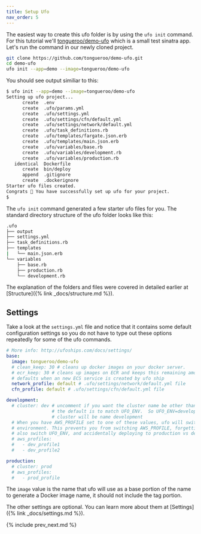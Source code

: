 ```yaml
---
title: Setup Ufo
nav_order: 5
---
```


The easiest way to create this ufo folder is by using the `ufo init` command.  For this tutorial we'll [tongueroo/demo-ufo](https://github.com/tongueroo/demo-ufo) which is a small test sinatra app.
Let's run the command in our newly cloned project.

```sh
git clone https://github.com/tongueroo/demo-ufo.git
cd demo-ufo
ufo init --app=demo --image=tongueroo/demo-ufo
```

You should see output similiar to this:

```sh
$ ufo init --app=demo --image=tongueroo/demo-ufo
Setting up ufo project...
      create  .env
      create  .ufo/params.yml
      create  .ufo/settings.yml
      create  .ufo/settings/cfn/default.yml
      create  .ufo/settings/network/default.yml
      create  .ufo/task_definitions.rb
      create  .ufo/templates/fargate.json.erb
      create  .ufo/templates/main.json.erb
      create  .ufo/variables/base.rb
      create  .ufo/variables/development.rb
      create  .ufo/variables/production.rb
   identical  Dockerfile
      create  bin/deploy
      append  .gitignore
      create  .dockerignore
Starter ufo files created.
Congrats 🎉 You have successfully set up ufo for your project.
$
```

The `ufo init` command generated a few starter ufo files for you. The standard directory structure of the ufo folder looks like this:

```sh
.ufo
├── output
├── settings.yml
├── task_definitions.rb
├── templates
|   └── main.json.erb
└── variables
    ├── base.rb
    ├── production.rb
    └── development.rb
```

The explanation of the folders and files were covered in detailed earlier at [Structure]({% link _docs/structure.md %}).

## Settings

Take a look at the `settings.yml` file and notice that it contains some default configuration settings so you do not have to type out these options repeatedly for some of the ufo commands.

```yaml
# More info: http://ufoships.com/docs/settings/
base:
  image: tongueroo/demo-ufo
  # clean_keep: 30 # cleans up docker images on your docker server.
  # ecr_keep: 30 # cleans up images on ECR and keeps this remaining amount. Defaults to keep all.
  # defaults when an new ECS service is created by ufo ship
  network_profile: default # .ufo/settings/network/default.yml file
  cfn_profile: default # .ufo/settings/cfn/default.yml file

development:
  # cluster: dev # uncomment if you want the cluster name be other than the default
                 # the default is to match UFO_ENV.  So UFO_ENV=development means the ECS
                 # cluster will be name development
  # When you have AWS_PROFILE set to one of these values, ufo will switch to the desired
  # environment. This prevents you from switching AWS_PROFILE, forgetting to
  # also switch UFO_ENV, and accidentally deploying to production vs development.
  # aws_profiles:
  #   - dev_profile1
  #   - dev_profile2

production:
  # cluster: prod
  # aws_profiles:
  #   - prod_profile
```

The `image` value is the name that ufo will use as a base portion of the name to generate a Docker image name, it should not include the tag portion.

The other settings are optional.  You can learn more about them at [Settings]({% link _docs/settings.md %}).

{% include prev_next.md %}
